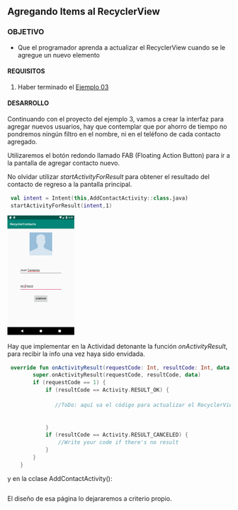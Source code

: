  ## Agregando Items al RecyclerView

### OBJETIVO 

- Que el programador aprenda a actualizar el RecyclerView cuando se le agregue un nuevo elemento

#### REQUISITOS 

1. Haber terminado el [Ejemplo 03](../Ejemplo-03)

#### DESARROLLO
Continuando con el proyecto del ejemplo 3, vamos a crear la interfaz para agregar nuevos usuarios, hay que contemplar que por ahorro de tiempo no pondremos ningún filtro en el nombre, ni en el teléfono de cada contacto agregado.

Utilizaremos el botón redondo llamado FAB (Floating Action Button) para ir a la pantalla de agregar contacto nuevo.

No olvidar utilizar *startActivityForResult* para obtener el resultado del contacto de regreso a la pantalla principal.

```kotlin 
 val intent = Intent(this,AddContactActivity::class.java)
 startActivityForResult(intent,1)
```
<img src="01.png" width="30%">

Hay que implementar en la Actividad detonante la función *onActivityResult*, para recibir la info una vez haya sido envidada. 

```kotlin
 override fun onActivityResult(requestCode: Int, resultCode: Int, data: Intent?) {
        super.onActivityResult(requestCode, resultCode, data)
        if (requestCode == 1) {
            if (resultCode == Activity.RESULT_OK) {

               //ToDo: aquí va el código para actualizar el RecyclerView


            }
            if (resultCode == Activity.RESULT_CANCELED) {
                //Write your code if there's no result
            }
        }
    }
```

y en la cclase AddContactActivity():

```kotlin

```

El diseño de esa página lo dejararemos a criterio propio.
